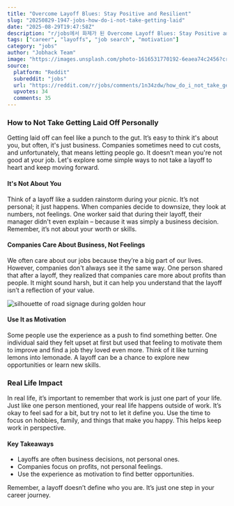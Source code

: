 ```yaml
---
title: "Overcome Layoff Blues: Stay Positive and Resilient"
slug: "20250829-1947-jobs-how-do-i-not-take-getting-laid"
date: "2025-08-29T19:47:58Z"
description: "r/jobs에서 화제가 된 Overcome Layoff Blues: Stay Positive and Resilient에 대한 깊이 있는 분석과 인사이트"
tags: ["career", "layoffs", "job search", "motivation"]
category: "jobs"
author: "Jobhack Team"
image: "https://images.unsplash.com/photo-1616531770192-6eaea74c2456?crop=entropy&cs=tinysrgb&fit=max&fm=jpg&ixid=M3w3OTU0NDF8MHwxfHNlYXJjaHwyN3x8am9iJTIwc2VhcmNofGVufDF8MHx8fDE3NTY0OTY4Njd8MA&ixlib=rb-4.1.0&q=80&w=1080"
source:
  platform: "Reddit"
  subreddit: "jobs"
  url: "https://reddit.com/r/jobs/comments/1n34zdw/how_do_i_not_take_getting_laid_off_so_personally/"
  upvotes: 34
  comments: 35
---
```


### How to Not Take Getting Laid Off Personally

Getting laid off can feel like a punch to the gut. It’s easy to think it's about you, but often, it's just business. Companies sometimes need to cut costs, and unfortunately, that means letting people go. It doesn’t mean you're not good at your job. Let's explore some simple ways to not take a layoff to heart and keep moving forward.

#### It's Not About You

Think of a layoff like a sudden rainstorm during your picnic. It’s not personal; it just happens. When companies decide to downsize, they look at numbers, not feelings. One worker said that during their layoff, their manager didn't even explain – because it was simply a business decision. Remember, it’s not about your worth or skills.

#### Companies Care About Business, Not Feelings

We often care about our jobs because they’re a big part of our lives. However, companies don't always see it the same way. One person shared that after a layoff, they realized that companies care more about profits than people. It might sound harsh, but it can help you understand that the layoff isn’t a reflection of your value.

![silhouette of road signage during golden hour](https://images.unsplash.com/photo-1533073526757-2c8ca1df9f1c?crop=entropy&cs=tinysrgb&fit=max&fm=jpg&ixid=M3w3OTU0NDF8MHwxfHNlYXJjaHwxOXx8Y2FyZWVyfGVufDF8MHx8fDE3NTY0OTY4Njh8MA&ixlib=rb-4.1.0&q=80&w=1080)

#### Use It as Motivation

Some people use the experience as a push to find something better. One individual said they felt upset at first but used that feeling to motivate them to improve and find a job they loved even more. Think of it like turning lemons into lemonade. A layoff can be a chance to explore new opportunities or learn new skills.

### Real Life Impact

In real life, it’s important to remember that work is just one part of your life. Just like one person mentioned, your real life happens outside of work. It’s okay to feel sad for a bit, but try not to let it define you. Use the time to focus on hobbies, family, and things that make you happy. This helps keep work in perspective.

#### Key Takeaways

- Layoffs are often business decisions, not personal ones.
- Companies focus on profits, not personal feelings.
- Use the experience as motivation to find better opportunities.

Remember, a layoff doesn’t define who you are. It’s just one step in your career journey.